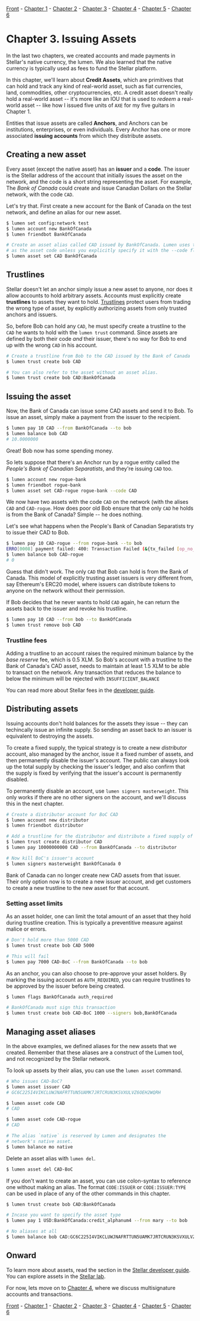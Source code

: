 [Front](https://github.com/0xfe/hacking-stellar/blob/master/README.md) -
[Chapter 1](https://github.com/0xfe/hacking-stellar/blob/master/1-launch.md) -
[Chapter 2](https://github.com/0xfe/hacking-stellar/blob/master/2-payments.md) -
[Chapter 3](https://github.com/0xfe/hacking-stellar/blob/master/3-assets.md) -
[Chapter 4](https://github.com/0xfe/hacking-stellar/blob/master/4-multisig.md) -
[Chapter 5](https://github.com/0xfe/hacking-stellar/blob/master/5-dex.md) -
[Chapter 6](https://github.com/0xfe/hacking-stellar/blob/master/6-debugging.md)

# Chapter 3. Issuing Assets

In the last two chapters, we created accounts and made payments in Stellar's native currency, the lumen. We also learned that the native currency is typically used as fees to fund the Stellar platform.

In this chapter, we'll learn about **Credit Assets**, which are primitives that can hold and track any kind of real-world asset, such as fiat currencies, land, commodities, other cryptocurrencies, etc. A credit asset doesn't really hold a real-world asset -- it's more like an IOU that is used to *redeem* a real-world asset -- like how I issued five units of `AXE` for my five guitars in Chapter 1.

Entities that issue assets are called **Anchors**, and Anchors can be institutions, enterprises, or even individuals. Every Anchor has one or more associated **issuing accounts** from which they distribute assets.

## Creating a new asset

Every asset (except the native asset) has an **issuer** and a **code**. The issuer is the Stellar address of the account that initially issues the asset on the network, and the code is a short string representing the asset. For example, The *Bank of Canada* could create and issue Canadian Dollars on the Stellar network, with the code `CAD`.

Let's try that. First create a new account for the Bank of Canada on the test network, and define an alias for our new asset.

```sh
$ lumen set config:network test
$ lumen account new BankOfCanada
$ lumen friendbot BankOfCanada

# Create an asset alias called CAD issued by BankOfCanada. Lumen uses the alias as the
# as the asset code unless you explicitly specify it with the --code flag.
$ lumen asset set CAD BankOfCanada
```

## Trustlines

Stellar doesn't let an anchor simply issue a new asset to anyone, nor does it allow accounts to hold arbitrary assets. Accounts must explicitly create **trustlines** to assets they want to hold. [Trustlines](https://www.stellar.org/developers/guides/concepts/assets.html#trustlines) protect users from trading the wrong type of asset, by explicitly authorizing assets from only trusted anchors and issuers.

So, before Bob can hold any `CAD`, he must specify create a trustline to the `CAD` he wants to hold with the `lumen trust` command. Since assets are defined by both their code *and* their issuer, there's no way for Bob to end up with the wrong `CAD` in his account.

```sh
# Create a trustline from Bob to the CAD issued by the Bank of Canada
$ lumen trust create bob CAD

# You can also refer to the asset without an asset alias.
$ lumen trust create bob CAD:BankOfCanada
```

## Issuing the asset

Now, the Bank of Canada can issue some CAD assets and send it to Bob. To issue an asset, simply make a payment from the issuer to the recipient.

```sh
$ lumen pay 10 CAD --from BankOfCanada --to bob
$ lumen balance bob CAD
# 10.0000000
```

Great! Bob now has some spending money.

So lets suppose that there's an Anchor run by a rogue entity called the *People's Bank of Canadian Separatists*, and they're issuing `CAD` too.

```sh
$ lumen account new rogue-bank
$ lumen friendbot rogue-bank
$ lumen asset set CAD-rogue rogue-bank --code CAD
```

We now have two assets with the code `CAD` on the network (with the alises `CAD` and `CAD-rogue`. How does poor old Bob ensure that the only `CAD` he holds is from the Bank of Canada? Simple -- he does nothing.

Let's see what happens when the People's Bank of Canadian Separatists try to issue their CAD to Bob.

```sh
$ lumen pay 10 CAD-rogue --from rogue-bank --to bob
ERRO[0008] payment failed: 400: Transaction Failed (&{tx_failed [op_no_trust]})  cmd=pay
$ lumen balance bob CAD-rogue
# 0
```

Guess that didn't work. The only `CAD` that Bob can hold is from the Bank of Canada. This model of explicitly trusting asset issuers is very different from, say Ethereum's ERC20 model, where issuers can distribute tokens to anyone on the network without their permission.

If Bob decides that he never wants to hold `CAD` again, he can return the assets back to the issuer and revoke his trustline.

```sh
$ lumen pay 10 CAD --from bob --to BankOfCanada
$ lumen trust remove bob CAD
```

### Trustline fees

Adding a trustline to an account raises the required minimum balance by the *base reserve* fee, which is 0.5 XLM. So Bob's account with a trustline to the Bank of Canada's CAD asset, needs to maintain at least 1.5 XLM to be able to transact on the network. Any transaction that reduces the balance to below the minimum will be rejected with `INSUFFICIENT_BALANCE`

You can read more about Stellar fees in the [developer guide](https://www.stellar.org/developers/guides/concepts/fees.html).

## Distributing assets

Issuing accounts don't hold balances for the assets they issue -- they can techincally issue an infinite supply. So sending an asset back to an issuer is equivalent to destroying the assets.

To create a fixed supply, the typical strategy is to create a new *distributor* account, also managed by the anchor, issue it a fixed number of assets, and then permanently disable the issuer's account. The public can always look up the total supply by checking the issuer's ledger, and also confirm that the supply is fixed by verifying that the issuer's account is permanently disabled.

To permanently disable an account, use `lumen signers masterweight`. This only works if there are no other signers on the account, and we'll discuss this in the next chapter.

```sh
# Create a distributor account for BoC CAD
$ lumen account new distributor
$ lumen friendbot distributor

# Add a trustline for the distributor and distribute a fixed supply of CAD
$ lumen trust create distributor CAD
$ lumen pay 10000000000 CAD --from BankOfCanada --to distributor

# Now kill BoC's issuer's account
$ lumen signers masterweight BankOfCanada 0
```

Bank of Canada can no longer create new CAD assets from that issuer. Their only option now is to create a new issuer account, and get customers to create a new trustline to the new asset for that account.

### Setting asset limits

As an asset holder, one can limit the total amount of an asset that they hold during trustline creation. This is typically a preventitive measure against malice or errors.

```sh
# Don't hold more than 5000 CAD
$ lumen trust create bob CAD 5000

# This will fail
$ lumen pay 7000 CAD-BoC --from BankOfCanada --to bob
```

As an anchor, you can also choose to pre-approve your asset holders. By marking the issuing account as `AUTH_REQUIRED`, you can require trustlines to be approved by the issuer before being created.

```sh
$ lumen flags BankOfCanada auth_required

# BankOfCanada must sign this transaction
$ lumen trust create bob CAD-BoC 1000 --signers bob,BankOfCanada
```

## Managing asset aliases

In the above examples, we defined aliases for the new assets that we created. Remember that these aliases are a construct of the Lumen tool, and not recognized by the Stellar network.

To look up assets by their alias, you can use the `lumen asset` command.

```sh
# Who issues CAD-BoC?
$ lumen asset issuer CAD
# GC6C225I4VIKCLUWJNAFRTTUN5UAMK7JRTCRUN3KSVXULVZ6OEH2WQRH

$ lumen asset code CAD
# CAD

$ lumen asset code CAD-rogue
# CAD

# The alias `native` is reserved by Lumen and designates the
# network's native asset.
$ lumen balance mo native
```

Delete an asset alias with `lumen del`.

```sh
$ lumen asset del CAD-BoC
```

If you don't want to create an asset, you can use colon-syntax to reference one without making an alias. The format `CODE:ISSUER` or `CODE:ISSUER:TYPE` can be used in place of any of the other commands in this chapter.

```sh
$ lumen trust create bob CAD:BankOfCanada

# Incase you want to specify the asset type
$ lumen pay 1 USD:BankOfCanada:credit_alphanum4 --from mary --to bob

# No aliases at all
$ lumen balance bob CAD:GC6C225I4VIKCLUWJNAFRTTUN5UAMK7JRTCRUN3KSVXULVZ6OEH2WQRH
```

## Onward

To learn more about assets, read the section in the [Stellar developer guide](https://www.stellar.org/developers/guides/concepts/assets.html). You can explore assets in the [Stellar lab](https://www.stellar.org/laboratory/#explorer?resource=assets&endpoint=single&network=test).

For now, lets move on to [Chapter 4](https://github.com/0xfe/hacking-stellar/blob/master/4-multisig.md), where we discuss multisignature accounts and transactions.

[Front](https://github.com/0xfe/hacking-stellar/blob/master/README.md) -
[Chapter 1](https://github.com/0xfe/hacking-stellar/blob/master/1-launch.md) -
[Chapter 2](https://github.com/0xfe/hacking-stellar/blob/master/2-payments.md) -
[Chapter 3](https://github.com/0xfe/hacking-stellar/blob/master/3-assets.md) -
[Chapter 4](https://github.com/0xfe/hacking-stellar/blob/master/4-multisig.md) -
[Chapter 5](https://github.com/0xfe/hacking-stellar/blob/master/5-dex.md) -
[Chapter 6](https://github.com/0xfe/hacking-stellar/blob/master/6-debugging.md)